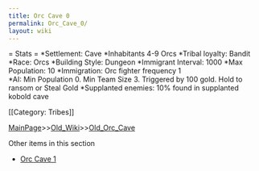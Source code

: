 ```yaml
---
title: Orc Cave 0
permalink: Orc_Cave_0/
layout: wiki
---
```

= Stats =
*Settlement: Cave
*Inhabitants 4-9 Orcs
*Tribal loyalty: Bandit
*Race: Orcs
*Building Style: Dungeon 
*Immigrant Interval: 1000
*Max Population: 10 
*Immigration: Orc fighter  frequency 1  
*AI: Min Population 0. Min Team Size 3. Triggered by 100 gold. Hold to ransom or Steal Gold
*Supplanted enemies: 10% found in supplanted kobold cave

[[Category: Tribes]]

[MainPage](/keeperrl_wiki/ "wikilink")>>[Old_Wiki](/keeperrl_wiki/Old_Wiki "wikilink")>>[Old_Orc_Cave](/keeperrl_wiki/Old_Orc_Cave "wikilink")

Other items in this section
-    [Orc Cave 1](/keeperrl_wiki/Orc_Cave_1 "wikilink")
